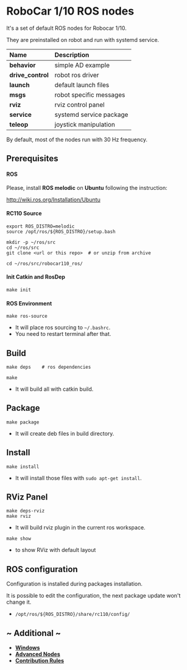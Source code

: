 # RoboCar 1/10 ROS nodes

It's a set of default ROS nodes for Robocar 1/10.

They are preinstalled on robot and run with systemd service.

| Name              | Description             |
|:------------------|:------------------------|
| **behavior**      | simple AD example       |
| **drive_control** | robot ros driver        |
| **launch**        | default launch files    |
| **msgs**          | robot specific messages |
| **rviz**          | rviz control panel      |
| **service**       | systemd service package |
| **teleop**        | joystick manipulation   |

By default, most of the nodes run with 30 Hz frequency.

## Prerequisites
#### ROS

Please, install **ROS melodic** on **Ubuntu** following the instruction:

http://wiki.ros.org/Installation/Ubuntu

#### RC110 Source

```
export ROS_DISTRO=melodic
source /opt/ros/${ROS_DISTRO}/setup.bash

mkdir -p ~/ros/src
cd ~/ros/src
git clone <url or this repo>  # or unzip from archive

cd ~/ros/src/robocar110_ros/
```

#### Init Catkin and RosDep

```
make init
```

#### ROS Environment

```
make ros-source
```
* It will place ros sourcing to `~/.bashrc`.
* You need to restart terminal after that.

## Build

```
make deps    # ros dependencies

make
```
* It will build all with catkin build.

## Package

```
make package
```
* It will create deb files in build directory.

## Install

```
make install
```
* It will install those files with `sudo apt-get install`.

## RViz Panel

```
make deps-rviz
make rviz
```
* It will build rviz plugin in the current ros workspace.

```
make show
```
* to show RViz with default layout

## ROS configuration

Configuration is installed during packages installation.

It is possible to edit the configuration, the next package update won't change it.

* `/opt/ros/${ROS_DISTRO}/share/rc110/config/`

## ~ Additional ~

* [**Windows**](docs/Windows.md)
* [**Advanced Nodes**](advanced/README.md)
* [**Contribution Rules**](docs/Contribution.md)